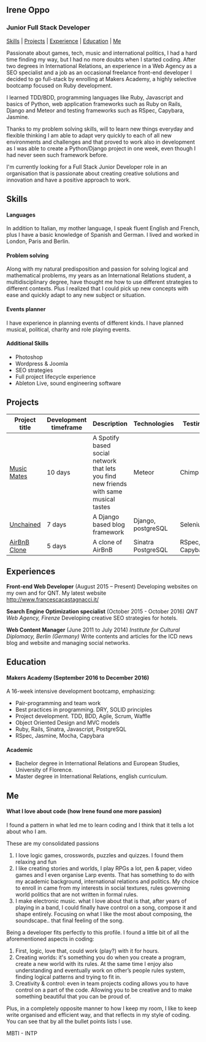 ## Irene Oppo

### Junior Full Stack Developer

[Skills](#skills) | [Projects](#projects) | [Experience](#experience) | [Education](#education) | [Me](#me)

Passionate about games, tech, music and international politics, I had a hard time finding my way, but I had no more doubts when I started coding.
After two degrees in International Relations, an experience in a Web Agency as a SEO specialist and a job as an occasional freelance front-end developer I decided to go full-stack by enrolling at Makers Academy, a highly selective bootcamp focused on Ruby development.

I learned TDD/BDD, programming languages like Ruby, Javascript and basics of Python, web application frameworks such as Ruby on Rails, Django and Meteor and testing frameworks such as RSpec, Capybara, Jasmine.

Thanks to my problem solving skills, will to learn new things everyday and flexible thinking I am able to adapt very quickly to each of all new environments and challenges and that proved to work also in development as I was able to create a Python/Django project in one week, even though I had never seen such framework before.

I'm currently looking for a Full Stack Junior Developer role in an organisation that is passionate about creating creative solutions and innovation and have a positive approach to work.


## Skills

#### Languages

In addition to Italian, my mother language, I speak fluent English and French, plus I have a basic knowledge of Spanish and German. I lived and worked in London, Paris and Berlin.

#### Problem solving

Along with my natural predisposition and passion for solving logical and mathematical problems, my years as an International Relations student, a multidisciplinary degree, have thought me how to use different strategies to different contexts. Plus I realized that I could pick up new concepts with ease and quickly adapt to any new subject or situation.


#### Events planner

I have experience in planning events of different kinds. I have planned musical, political, charity and role playing events.

#### Additional Skills

- Photoshop
- Wordpress & Joomla
- SEO strategies
- Full project lifecycle experience
- Ableton Live, sound engineering software


## Projects

Project title  | Development timeframe | Description | Technologies | Testing
------------- | ------------------------------	| ------------- |------------- |---------
[Music Mates](http://music-mates.herokuapp.com/) | 10 days | A Spotify based social network that lets you find new friends with same musical tastes | Meteor | Chimp
[Unchained](https://github.com/souljuse/unchained_blog) | 7 days | A Django based blog framework | Django, postgreSQL | Selenium
[AirBnB Clone](https://github.com/souljuse/airbnb_clone) | 5 days | A clone of AirBnB | Sinatra PostgreSQL | RSpec, Capybara


## Experiences

**Front-end Web Developer** (August 2015 – Present)
Developing websites on my own and for QNT. My latest website http://www.francescacastagnacci.it/

**Search Engine Optimization specialist** (October 2015 - October 2016)
*QNT Web Agency, Firenze*
Developing creative SEO strategies for hotels.

**Web Content Manager** (June 2011 to July 2014)
*Institute for Cultural Diplomacy, Berlin (Germany)*
Write contents and articles for the ICD news blog and website and managing social networks.


## Education

#### Makers Academy (September 2016 to December 2016)

A 16-week intensive development bootcamp, emphasizing:
- Pair-programming and team work
- Best practices in programming. DRY, SOLID principles
- Project development. TDD, BDD, Agile, Scrum, Waffle
- Object Oriented Design and MVC models
- Ruby, Rails, Sinatra, Javascript, PostgreSQL
- RSpec, Jasmine, Mocha, Capybara

#### Academic

- Bachelor degree in International Relations and European Studies, University of Florence.
- Master degree in International Relations, english curriculum.

## Me

#### What I love about code (how Irene found one more passion)
I found a pattern in what led me to learn coding and I think that it tells a lot about who I am.

These are my consolidated passions
1. I love logic games, crosswords, puzzles and quizzes. I found them relaxing and fun
2. I like creating stories and worlds, I play RPGs a lot, pen & paper, video games and I even organise Larp events. That has something to do with my academic background, international relations and politics. My choice to enroll in  came from my interests in social textures, rules governing world politics that are not written in formal rules.
3. I make electronic music. what I love about that is that, after years of playing in a band, I could finally have control on a song, compose it and shape entirely. Focusing on what I like the most about composing, the soundscape.. that final feeling of the song.

Being a developer fits perfectly to this profile. I found a little bit of all the aforementioned aspects in coding:
1. First, logic, love that, could work (play?) with it for hours.
2. Creating worlds: it's something you do when you create a program, create a new world with its rules. At the same time I enjoy also understanding and eventually work on other’s people rules system, finding logical patterns and trying to fit in.
3. Creativity & control: even in team projects coding allows you to have control on a part of the code. Allowing you to be creative and to make something beautiful that you can be proud of.

Plus, in a completely opposite manner to how I keep my room, I like to keep write organised and efficient way, and that reflects in my style of coding. You can see that by all the bullet points lists I use.

MBTI - INTP
